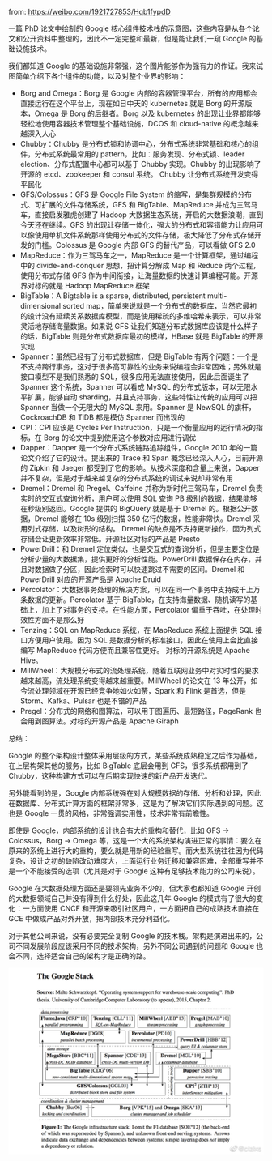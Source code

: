 from: https://weibo.com/1921727853/Hqb1fypdD

一篇 PhD 论文中绘制的 Google 核心组件技术栈的示意图，这些内容是从各个论文和公开资料中整理的，因此不一定完整和最新，但是能让我们一窥 Google 的基础设施技术。

我们都知道 Google 的基础设施非常强，这个图片能够作为强有力的作证。我来试图简单介绍下各个组件的功能，以及对整个业界的影响：

- Borg and Omega：Borg 是 Google 内部的容器管理平台，所有的应用都会直接运行在这个平台上，现在如日中天的 kubernetes 就是 Borg 的开源版本，Omega 是 Borg 的后继者。Borg 以及 kubernetes 的出现让业界都能够轻松地使用容器技术管理整个基础设施，DCOS 和 cloud-native 的概念越来越深入人心
- Chubby：Chubby 是分布式锁和协调中心，分布式系统非常基础和核心的组件，分布式系统最常用的 pattern，比如：服务发现、分布式锁、leader election、分布式配置中心都可以基于 Chubby 实现。Chubby 的出现影响了开源的 etcd、zookeeper 和 consul 系统。 Chubby 让分布式系统开发变得平民化
- GFS/Colossus：GFS 是 Google File System 的缩写，是集群规模的分布式、可扩展的文件存储系统，GFS 和 BigTable、MapReduce 并成为三驾马车，直接启发雅虎创建了 Hadoop 大数据生态系统，开启的大数据浪潮，直到今天还在继续。GFS 的出现让存储一体化，强大的分布式和容错能力让应用可以像使用单机文件系统那样使用分布式的文件存储，极大降低了分布式存储开发的门槛。Colossus 是 Google 内部 GFS 的替代产品，可以看做 GFS 2.0
- MapReduce：作为三驾马车之一，MapReduce 是一个计算框架，通过编程中的 divide-and-conquer 思想，把计算分解成 Map 和 Reduce 两个过程，使用分布式存储 GFS 作为中间衔接，让海量数据的快速计算编程可能。开源界对标的就是 Hadoop MapReduce 框架
- BigTable：A Bigtable is a sparse, distributed, persistent multi-dimensional sorted map，简单来说就是一个分布式的数据库，当然它最初的设计没有延续关系数据库模型，而是使用稀疏的多维哈希来表示，可以非常灵活地存储海量数据。如果说 GFS 让我们知道分布式数据库应该是什么样子的话，BigTable 则是分布式数据库最初的模样，HBase 就是 BigTable 的开源实现
- Spanner：虽然已经有了分布式数据库，但是 BigTable 有两个问题：一个是不支持跨行事务，这对于很多高可靠性的业务来说编程会非常困难；另外就是接口模型不是我们熟悉的 SQL，很多应用无法直接使用，因此后面诞生了 Spanner 这个系统，Spanner 可以看成 MySQL 的分布式版本，可以无限水平扩展，能够自动 sharding，并且支持事务，这些特性让传统的应用可以把 Spanner 当做一个无限大的 MySQL 来用。Spanner 是 NewSQL 的旗杆，CockroachDB 和 TiDB 都是模仿 Spanner 而出现的
- CPI：CPI 应该是 Cycles Per Instruction，只是一个衡量应用的运行情况的指标，在 Borg 的论文中提到使用这个参数对应用进行调优
- Dapper：Dapper 是一个分布式系统链路追踪组件，Google 2010 年的一篇论文介绍了它的设计。提出来的 Trace 和 Span 概念已经深入人心，目前开源的 Zipkin 和 Jaeger 都受到了它的影响。从技术深度和含量上来说，Dapper 并不复杂，但是对于越来越复杂的分布式系统的调试来说却非常有用
- Dremel：Dremel 和 Pregel、Caffeine 并称为新时代三驾马车，Dremel 负责实时的交互式查询分析，用户可以使用 SQL 查询 PB 级别的数据，结果能够在秒级别返回。Google 提供的 BigQuery 就是基于 Dremel 的。根据公开数据，Dremel 能够在 10s 级别扫描 350 亿行的数据，性能非常快。Dremel 采用列式存储，以及树形的结构。 Dremel 的缺点是不支持更新操作，因为列式存储会让更新效率非常低。开源社区对标的产品是 Presto
- PowerDrill：和 Dremel 定位类似，也是交互式的查询分析，但是主要定位是分析少量的大数据集，提供更好的分析性能。PowerDrill 数据保存在内存，并且对数据做了分区，因此检索时可以快速跳过不需要的区间。Dremel 和 PowerDrill 对应的开源产品是 Apache Druid
- Percolator：大数据事务处理的解决方案，可以在同一个事务中支持成千上万条数据的更新。Percolator 基于 BigTable，在支持海量数据、随机读写的基础上，加上了对事务的支持。在性能方面，Percolator 偏重于吞吐，在处理时效性方面不是那么好
- Tenzing：SQL on MapReduce 系统，在 MapReduce 系统上面提供 SQL 接口方便用户使用。因为 SQL 是数据分析的标准接口，因此在使用上会比直接编写 MapReduce 代码方便而且兼容性更好。 对标的开源系统是 Apache Hive。
- MillWheel：大规模分布式的流处理系统，随着互联网业务中对实时性的要求越来越高，流处理系统变得越来越重要。MillWheel 的论文在 13 年公开，如今流处理领域在开源已经竞争地如火如荼，Spark 和 Flink 是首选，但是 Storm、Kafka、Pulsar 也是不错的产品
- Pregel：分布式的网络和图算法，可以用于图遍历、最短路径，PageRank 也会用到图算法。对标的开源产品是 Apache Giraph

总结：

Google 的整个架构设计整体采用层级的方式，某些系统成熟稳定之后作为基础，在上层构架其他的服务，比如 BigTable 底层会用到 GFS，很多系统都用到了 Chubby，这种构建方式可以在后期实现快速的新产品开发迭代。

另外能看到的是，Google 内部系统强在对大规模数据的存储、分析和处理，因此在数据库、分布式计算方面的框架非常多，这是为了解决它们实际遇到的问题。这也是 Google 一贯的风格，非常强调实用性，技术非常有前瞻性。

即使是 Google，内部系统的设计也会有大的重构和替代，比如 GFS -> Colossus，Borg -> Omega 等，这是一个大的系统架构演进正常的事情：要么在原来的系统上进行大的重构，要么就是用新的经验重写。而大型系统往往因为代码复杂，设计之初的缺陷改动难度大，上面运行业务迁移和兼容困难，全部重写并不是一个不能接受的选项（尤其是对于 Google 这种有足够技术能力的公司来说）。

Google 在大数据处理方面还是要领先业务不少的，但大家也都知道 Google 开创的大数据领域自己并没有得到什么好处，因此这几年 Google 的模式有了很大的变化：一方面使用 CNCF 和开源来吸引社区用户，一方面把自己的成熟技术直接在 GCE 中做成产品对外开放，把内部技术充分利益化。

对于其他公司来说，没有必要完全复制 Google 的技术栈。架构是演进出来的，公司不同发展阶段应该采用不同的技术架构，另外不同公司遇到的问题和 Google 也会不同，选择适合自己的架构才是正确的路。

![](images/google-arch.jpg)

